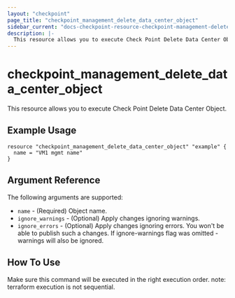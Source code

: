```yaml
---
layout: "checkpoint"
page_title: "checkpoint_management_delete_data_center_object"
sidebar_current: "docs-checkpoint-resource-checkpoint-management-delete-data-center-object"
description: |-
  This resource allows you to execute Check Point Delete Data Center Object.
---
```


# checkpoint_management_delete_data_center_object

This resource allows you to execute Check Point Delete Data Center Object.

## Example Usage


```hcl
resource "checkpoint_management_delete_data_center_object" "example" {
  name = "VM1 mgmt name"
}
```

## Argument Reference

The following arguments are supported:

* `name` - (Required) Object name. 
* `ignore_warnings` - (Optional) Apply changes ignoring warnings. 
* `ignore_errors` - (Optional) Apply changes ignoring errors. You won't be able to publish such a changes. If ignore-warnings flag was omitted - warnings will also be ignored. 


## How To Use
Make sure this command will be executed in the right execution order. 
note: terraform execution is not sequential.  


